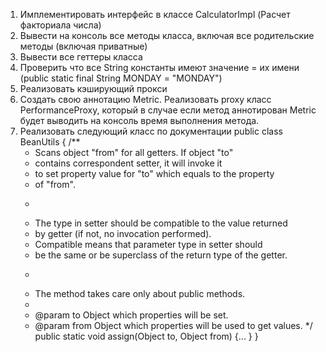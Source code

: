 1) Имплементировать интерфейс в классе CalculatorImpl (Расчет факториала числа)
2) Вывести на консоль все методы класса, включая все родительские методы (включая приватные)
3) Вывести все геттеры класса
4) Проверить что все String константы имеют значение = их имени (public static final String MONDAY = "MONDAY")
5) Реализовать кэширующий прокси
6) Создать свою аннотацию Metric. Реализовать proxy класс PerformanceProxy, который в случае если метод аннотирован Metric будет выводить на консоль время выполнения метода.
7) Реализовать следующий класс по документации
public class BeanUtils {
    /**
     * Scans object "from" for all getters. If object "to"
     * contains correspondent setter, it will invoke it
     * to set property value for "to" which equals to the property
     * of "from".
     * <p/>
     * The type in setter should be compatible to the value returned
     * by getter (if not, no invocation performed).
     * Compatible means that parameter type in setter should
     * be the same or be superclass of the return type of the getter.
     * <p/>
     * The method takes care only about public methods.
     *
     * @param to   Object which properties will be set.
     * @param from Object which properties will be used to get values.
     */
    public static void assign(Object to, Object from) {... }
}


